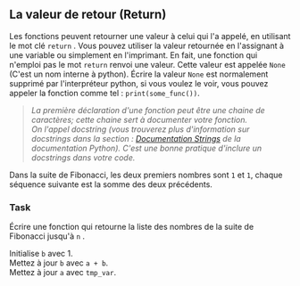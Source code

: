 ## La valeur de retour (Return)

Les fonctions peuvent retourner une valeur à celui qui l'a appelé, en utilisant le mot clé `return` . 
Vous pouvez utiliser la valeur retournée en l'assignant à une variable ou simplement en l'imprimant. En fait, 
une fonction qui n'emploi pas le mot `return` renvoi une valeur. Cette valeur est appelée  `None` (C'est un nom interne à python).
Écrire la valeur `None` est normalement supprimé par l'interpréteur python, si vous voulez le voir, vous pouvez appeler
la fonction comme tel : `print(some_func())`.

><i>La première déclaration d'une fonction peut être une chaine de caractères; cette chaine sert à documenter votre fonction.   
On l'appel docstring (vous trouverez plus d'information sur docstrings dans la section :
<a href="https://docs.python.org/3/tutorial/controlflow.html#tut-docstrings">Documentation Strings</a>
de la documentation Python). C'est une bonne pratique d'inclure un docstrings dans votre code.</i>

Dans la suite de Fibonacci, les deux premiers nombres sont `1` et `1`, chaque séquence suivante est la somme des deux précédents.

### Task
Écrire une fonction qui retourne la liste des nombres de la suite de Fibonacci jusqu'à `n` .  

<div class='hint'>Initialise <code>b</code> avec 1.</div>
<div class='hint'>Mettez à jour <code>b</code> avec <code>a + b</code>.</div>
<div class='hint'>Mettez à jour <code>a</code> avec <code>tmp_var</code>.</div>


